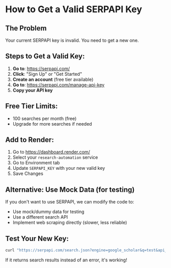 # How to Get a Valid SERPAPI Key

## The Problem
Your current SERPAPI key is invalid. You need to get a new one.

## Steps to Get a Valid Key:

1. **Go to**: https://serpapi.com/
2. **Click**: "Sign Up" or "Get Started"
3. **Create an account** (free tier available)
4. **Go to**: https://serpapi.com/manage-api-key
5. **Copy your API key**

## Free Tier Limits:
- 100 searches per month (free)
- Upgrade for more searches if needed

## Add to Render:
1. Go to https://dashboard.render.com/
2. Select your `research-automation` service
3. Go to Environment tab
4. Update `SERPAPI_KEY` with your new valid key
5. Save Changes

## Alternative: Use Mock Data (for testing)
If you don't want to use SERPAPI, we can modify the code to:
- Use mock/dummy data for testing
- Use a different search API
- Implement web scraping directly (slower, less reliable)

## Test Your New Key:
```bash
curl "https://serpapi.com/search.json?engine=google_scholar&q=test&api_key=YOUR_NEW_KEY&num=1"
```

If it returns search results instead of an error, it's working!